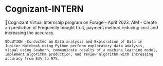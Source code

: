 # Cognizant-INTERN
Cognizant Virtual Internship program on Forage - April 2023.
	AIM -  Create an prediction of Frequently bought fruit, payment method,reducing cost and increasing the accuracy.   
	
	SOLUTION -Conducted an Data analysis and Exploration of Data in Jupiter Notebook using Python perform exploratory data analysis, visual using Seaborn, communicate results of a machine learning model, implement algorithm production, and review algorithm with increasing accuracy from 83% to 97%.
